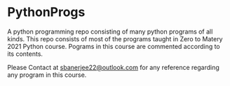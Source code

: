 # PythonProgs
A python programming repo consisting of many python programs of all kinds.
This repo consists of most of the programs taught in Zero to Matery 2021 Python course. 
Pograms in this course are commented according to its contents. 

Please Contact at sbanerjee22@outlook.com for any reference regarding any program in this course. 

